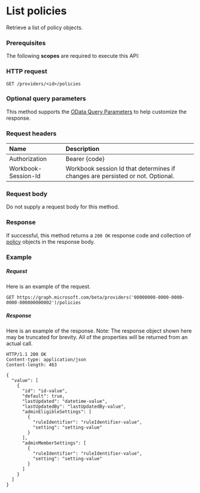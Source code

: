 # List policies

Retrieve a list of policy objects.
### Prerequisites
The following **scopes** are required to execute this API: 
### HTTP request
<!-- { "blockType": "ignored" } -->
```http
GET /providers/<id>/policies
```
### Optional query parameters
This method supports the [OData Query Parameters](http://graph.microsoft.io/docs/overview/query_parameters) to help customize the response.

### Request headers
| Name      |Description|
|:----------|:----------|
| Authorization  | Bearer {code}|
| Workbook-Session-Id  | Workbook session Id that determines if changes are persisted or not. Optional.|

### Request body
Do not supply a request body for this method.
### Response
If successful, this method returns a `200 OK` response code and collection of [policy](../resources/policy.md) objects in the response body.
### Example
##### Request
Here is an example of the request.
<!-- {
  "blockType": "request",
  "name": "get_policies"
}-->
```http
GET https://graph.microsoft.com/beta/providers('00000000-0000-0000-0000-000000000002')/policies
```
##### Response
Here is an example of the response. Note: The response object shown here may be truncated for brevity. All of the properties will be returned from an actual call.
<!-- {
  "blockType": "response",
  "truncated": true,
  "@odata.type": "microsoft.graph.policy",
  "isCollection": true
} -->
```http
HTTP/1.1 200 OK
Content-type: application/json
Content-length: 463

{
  "value": [
    {
      "id": "id-value",
      "default": true,
      "lastUpdated": "datetime-value",
      "lastUpdatedBy": "lastUpdatedBy-value",
      "adminEligibleSettings": [
        {
          "ruleIdentifier": "ruleIdentifier-value",
          "setting": "setting-value"
        }
      ],
      "adminMemberSettings": [
        {
          "ruleIdentifier": "ruleIdentifier-value",
          "setting": "setting-value"
        }
      ]
    }
  ]
}
```

<!-- uuid: 8fcb5dbc-d5aa-4681-8e31-b001d5168d79
2015-10-25 14:57:30 UTC -->
<!-- {
  "type": "#page.annotation",
  "description": "List policies",
  "keywords": "",
  "section": "documentation",
  "tocPath": ""
}-->